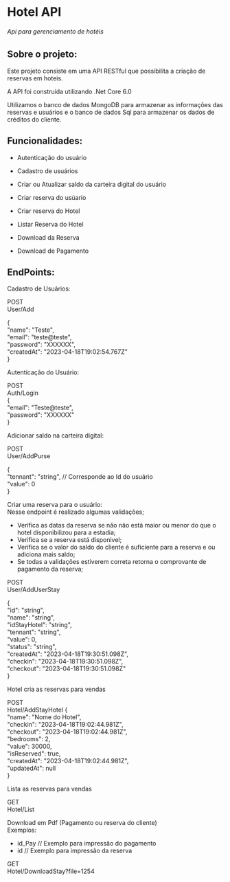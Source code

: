 # Hotel API

###### Api para gerenciamento de hotéis


## Sobre o projeto:

Este projeto consiste em uma API RESTful que possibilita a criação de reservas em hoteis.

A API foi construída utilizando .Net Core 6.0

Utilizamos o banco de dados MongoDB para armazenar as informações das reservas e usuários e o banco de dados Sql para armazenar os dados de créditos do cliente.

## Funcionalidades:

- Autenticação do usuário

- Cadastro de usuários

- Criar ou Atualizar saldo da carteira digital do usuário

- Criar reserva do usúario

- Criar reserva do Hotel

- Listar Reserva do Hotel

- Download da Reserva

- Download de Pagamento

## EndPoints:

Cadastro de Usuários:

POST  
User/Add

{  
     "name": "Teste",    
      "email": "teste@teste",   
      "password": "XXXXXX",   
      "createdAt": "2023-04-18T19:02:54.767Z"       
} 

Autenticação do Usuário:

POST  
Auth/Login  
{  
  "email": "Teste@teste",  
  "password": "XXXXXX"  
}

Adicionar saldo na carteira digital:

POST  
User/AddPurse

{  
  "tennant": "string",  // Corresponde ao Id do usuário  
  "value": 0  
}

Criar uma reserva para o usuário:  
Nesse endpoint é realizado algumas validações;
- Verifica as datas da reserva se não não está maior ou menor do que o hotel disponibilizou para a estadia;
- Verifica se a reserva está disponivel;
- Verifica se o valor do saldo do cliente é suficiente para a reserva e ou adiciona mais saldo;
- Se todas a validações estiverem correta retorna o comprovante de pagamento da reserva;

POST  
User/AddUserStay

{  
  "id": "string",  
  "name": "string",  
  "idStayHotel": "string",  
  "tennant": "string",  
  "value": 0,  
  "status": "string",  
  "createdAt": "2023-04-18T19:30:51.098Z",  
  "checkin": "2023-04-18T19:30:51.098Z",  
  "checkout": "2023-04-18T19:30:51.098Z"  
}

Hotel cria as reservas para vendas  

POST  
Hotel/AddStayHotel
{    
  "name": "Nome do Hotel",  
  "checkin": "2023-04-18T19:02:44.981Z",  
  "checkout": "2023-04-18T19:02:44.981Z",  
  "bedrooms": 2,  
  "value": 30000,  
  "isReserved": true,  
  "createdAt": "2023-04-18T19:02:44.981Z",  
  "updatedAt": null  
}

Lista as reservas para vendas

GET  
Hotel/List

Download em Pdf (Pagamento ou reserva do cliente)  
Exemplos:
- id_Pay  // Exemplo para impressão do pagamento
- id  // Exemplo para impressão da reserva

GET  
Hotel/DownloadStay?file=1254

